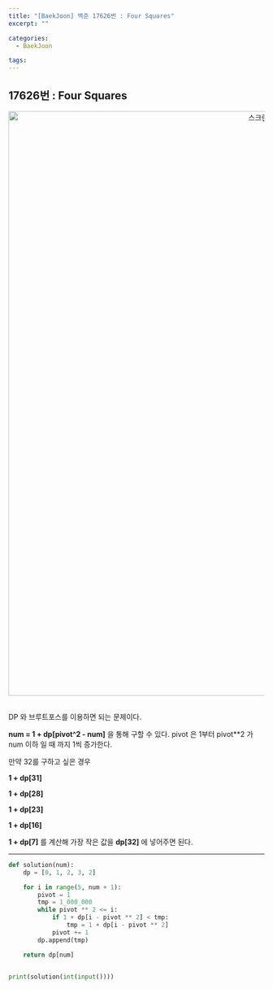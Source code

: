 ```yaml
---
title: "[BaekJoon] 백준 17626번 : Four Squares"
excerpt: ""

categories:
  - BaekJoon

tags:
---
```


## 17626번 : Four Squares

<center><img width="1150" alt="스크린샷 2020-10-07 오후 12 19 32" src="https://user-images.githubusercontent.com/54533309/95283696-5be8cf00-0897-11eb-99a2-d55b5f5eb482.png">
</center>


<br>

DP 와 브루트포스를 이용하면 되는 문제이다.

**num = 1 + dp[pivot^2 - num]** 을 통해 구할 수 있다. pivot 은 1부터 pivot**2 가 num 이하 일 때 까지 1씩 증가한다.

만약 32를 구하고 싶은 경우

**1 + dp[31]**

**1 + dp[28]**

**1 + dp[23]**

**1 + dp[16]**

**1 + dp[7]** 를 계산해 가장 작은 값을 **dp[32]** 에 넣어주면 된다.

---

```python
def solution(num):
	dp = [0, 1, 2, 3, 2]

	for i in range(5, num + 1):
		pivot = 1
		tmp = 1_000_000
		while pivot ** 2 <= i:
			if 1 + dp[i - pivot ** 2] < tmp:
				tmp = 1 + dp[i - pivot ** 2]
			pivot += 1
		dp.append(tmp)

	return dp[num]


print(solution(int(input())))
```

<br>